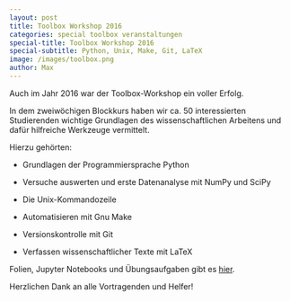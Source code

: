 ```yaml
---
layout: post
title: Toolbox Workshop 2016
categories: special toolbox veranstaltungen
special-title: Toolbox Workshop 2016
special-subtitle: Python, Unix, Make, Git, LaTeX
image: /images/toolbox.png
author: Max
---
```


Auch im Jahr 2016 war der Toolbox-Workshop ein voller Erfolg.

In dem zweiwöchigen Blockkurs haben wir ca. 50 interessierten Studierenden wichtige Grundlagen des wissenschaftlichen 
Arbeitens und dafür hilfreiche Werkzeuge vermittelt.

Hierzu gehörten:

* Grundlagen der Programmiersprache Python
* Versuche auswerten und erste Datenanalyse mit NumPy und SciPy
* Die Unix-Kommandozeile
* Automatisieren mit Gnu Make
* Versionskontrolle mit Git

* Verfassen wissenschaftlicher Texte mit LaTeX

Folien, Jupyter Notebooks und Übungsaufgaben gibt es [hier](http://toolbox.pep-dortmund.org/notes.html).
 
Herzlichen Dank an alle Vortragenden und Helfer!
